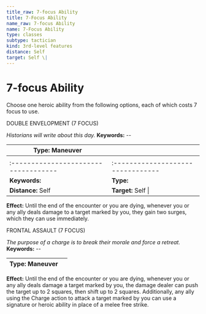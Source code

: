 ```yaml
---
title_raw: 7-focus Ability
title: 7-Focus Ability
name_raw: 7-focus Ability
name: 7-Focus Ability
type: classes
subtype: tactician
kind: 3rd-level features
distance: Self
target: Self \|
---
```


# 7-focus Ability

Choose one heroic ability from the following options, each of which costs 7 focus to use.

DOUBLE ENVELOPMENT (7 FOCUS)

*Historians will write about this day.* **Keywords:** --

| **Type:** Maneuver                   |                                   |
| ------------------------------------ | --------------------------------- |
|                                      |                                   |
| :----------------------------------- | :-------------------------------- |
| **Keywords:**                        | **Type:**                         |
| **Distance:** Self                   | **Target:** Self \|               |

**Effect:** Until the end of the encounter or you are dying, whenever you or any ally deals damage to a target marked by you, they gain two surges, which they can use immediately.

FRONTAL ASSAULT (7 FOCUS)

*The purpose of a charge is to break their morale and force a retreat.* **Keywords:** --

| **Type:** Maneuver |     |
| ------------------ | --- |

**Effect:** Until the end of the encounter or you are dying, whenever you or any ally deals damage a target marked by you, the damage dealer can push the target up to 2 squares, then shift up to 2 squares. Additionally, any ally using the Charge action to attack a target marked by you can use a signature or heroic ability in place of a melee free strike.
